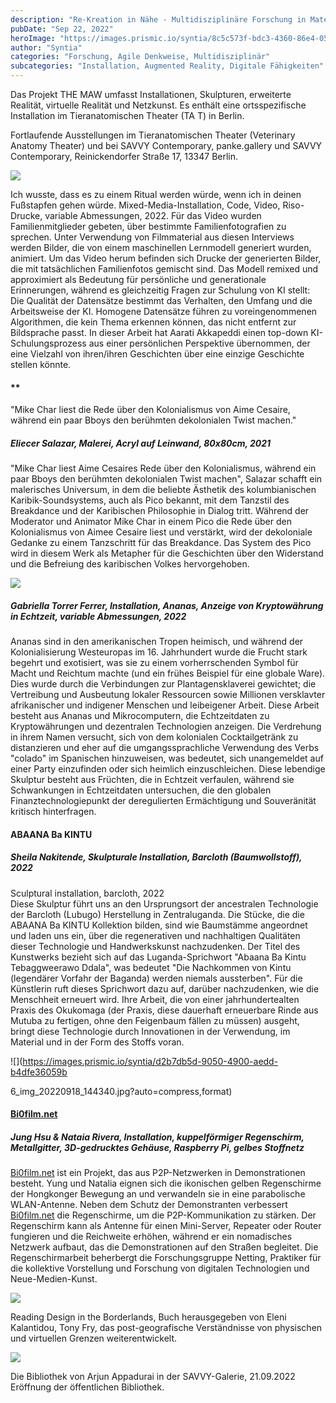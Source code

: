 ```yaml
---
description: "Re-Kreation in Nähe - Multidisziplinäre Forschung in Materialwissenschaften"
pubDate: "Sep 22, 2022"
heroImage: "https://images.prismic.io/syntia/8c5c573f-bdc3-4360-86e4-05bb65db0c8b_img_20220918_165943.jpg?auto=compress,format"
author: "Syntia"
categories: "Forschung, Agile Denkweise, Multidisziplinär"
subcategories: "Installation, Augmented Reality, Digitale Fähigkeiten"
---
```



Das Projekt THE MAW umfasst Installationen, Skulpturen, erweiterte Realität, virtuelle Realität und Netzkunst. Es enthält eine ortsspezifische Installation im Tieranatomischen Theater (TA T) in Berlin.

Fortlaufende Ausstellungen im Tieranatomischen Theater (Veterinary Anatomy Theater) und bei SAVVY Contemporary, panke.gallery und SAVVY Contemporary, Reinickendorfer Straße 17, 13347 Berlin.

![](https://images.prismic.io/syntia/1e46e7b5-9113-4e18-a0ae-ca0d58640809_img_20220918_151941.jpg?auto=compress,format)

Ich wusste, dass es zu einem Ritual werden würde, wenn ich in deinen Fußstapfen gehen würde.
Mixed-Media-Installation, Code, Video, Riso-Drucke, variable Abmessungen, 2022.
Für das Video wurden Familienmitglieder gebeten, über bestimmte Familienfotografien zu sprechen. Unter Verwendung von Filmmaterial aus diesen Interviews werden Bilder, die von einem maschinellen Lernmodell generiert wurden, animiert. Um das Video herum befinden sich Drucke der generierten Bilder, die mit tatsächlichen Familienfotos gemischt sind. Das Modell remixed und approximiert als Bedeutung für persönliche und generationale Erinnerungen, während es gleichzeitig Fragen zur Schulung von KI stellt: Die Qualität der Datensätze bestimmt das Verhalten, den Umfang und die Arbeitsweise der KI. Homogene Datensätze führen zu voreingenommenen Algorithmen, die kein Thema erkennen können, das nicht entfernt zur Bildsprache passt. In dieser Arbeit hat Aarati Akkapeddi einen top-down KI-Schulungsprozess aus einer persönlichen Perspektive übernommen, der eine Vielzahl von ihren/ihren Geschichten über eine einzige Geschichte stellen könnte.

#### \*\*

"Mike Char liest die Rede über den Kolonialismus von Aime Cesaire, während ein paar Bboys den berühmten dekolonialen Twist machen."

##### **Eliecer Salazar, Malerei, Acryl auf Leinwand, 80x80cm, 2021**

"Mike Char liest Aime Cesaires Rede über den Kolonialismus, während ein paar Bboys den berühmten dekolonialen Twist machen", Salazar schafft ein malerisches Universum, in dem die beliebte Ästhetik des kolumbianischen Karibik-Soundsystems, auch als Pico bekannt, mit dem Tanzstil des Breakdance und der Karibischen Philosophie in Dialog tritt. Während der Moderator und Animator Mike Char in einem Pico die Rede über den Kolonialismus von Aimee Cesaire liest und verstärkt, wird der dekoloniale Gedanke zu einem Tanzschritt für das Breakdance. Das System des Pico wird in diesem Werk als Metapher für die Geschichten über den Widerstand und die Befreiung des karibischen Volkes hervorgehoben.

![](https://images.prismic.io/syntia/39812e69-2b7b-405b-9183-1f77286aa602_img_20220918_153642.jpg?auto=compress,format)

##### **Gabriella Torrer Ferrer, Installation, Ananas, Anzeige von Kryptowährung in Echtzeit, variable Abmessungen, 2022**

Ananas sind in den amerikanischen Tropen heimisch, und während der Kolonialisierung Westeuropas im 16. Jahrhundert wurde die Frucht stark begehrt und exotisiert, was sie zu einem vorherrschenden Symbol für Macht und Reichtum machte (und ein frühes Beispiel für eine globale Ware). Dies wurde durch die Verbindungen zur Plantagensklaverei gewichtet; die Vertreibung und Ausbeutung lokaler Ressourcen sowie Millionen versklavter afrikanischer und indigener Menschen und leibeigener Arbeit. Diese Arbeit besteht aus Ananas und Mikrocomputern, die Echtzeitdaten zu Kryptowährungen und dezentralen Technologien anzeigen. Die Verdrehung in ihrem Namen versucht, sich von dem kolonialen Cocktailgetränk zu distanzieren und eher auf die umgangssprachliche Verwendung des Verbs "colado" im Spanischen hinzuweisen, was bedeutet, sich unangemeldet auf einer Party einzufinden oder sich heimlich einzuschleichen. Diese lebendige Skulptur besteht aus Früchten, die in Echtzeit verfaulen, während sie Schwankungen in Echtzeitdaten untersuchen, die den globalen Finanztechnologiepunkt der deregulierten Ermächtigung und Souveränität kritisch hinterfragen.

#### **ABAANA Ba KINTU**

##### **Sheila Nakitende, Skulpturale Installation, Barcloth (Baumwollstoff), 2022**

Sculptural installation, barcloth, 2022  
Diese Skulptur führt uns an den Ursprungsort der ancestralen Technologie der Barcloth (Lubugo) Herstellung in Zentraluganda. Die Stücke, die die ABAANA Ba KINTU Kollektion bilden, sind wie Baumstämme angeordnet und laden uns ein, über die regenerativen und nachhaltigen Qualitäten dieser Technologie und Handwerkskunst nachzudenken. Der Titel des Kunstwerks bezieht sich auf das Luganda-Sprichwort "Abaana Ba Kintu Tebaggweerawo Ddala", was bedeutet "Die Nachkommen von Kintu (legendärer Vorfahr der Baganda) werden niemals aussterben". Für die Künstlerin ruft dieses Sprichwort dazu auf, darüber nachzudenken, wie die Menschheit erneuert wird. Ihre Arbeit, die von einer jahrhundertealten Praxis des Okukomaga (der Praxis, diese dauerhaft erneuerbare Rinde aus Mutuba zu fertigen, ohne den Feigenbaum fällen zu müssen) ausgeht, bringt diese Technologie durch Innovationen in der Verwendung, im Material und in der Form des Stoffs voran.

![](https://images.prismic.io/syntia/d2b7db5d-9050-4900-aedd-b4dfe36059b

6_img_20220918_144340.jpg?auto=compress,format)

#### [Bi0film.net](//Bi0film.net)

##### **Jung Hsu & Nataia Rivera, Installation, kuppelförmiger Regenschirm, Metallgitter, 3D-gedrucktes Gehäuse, Raspberry Pi, gelbes Stoffnetz**

[Bi0film.net](//Bi0film.net) ist ein Projekt, das aus P2P-Netzwerken in Demonstrationen besteht. Yung und Natalia eignen sich die ikonischen gelben Regenschirme der Hongkonger Bewegung an und verwandeln sie in eine parabolische WLAN-Antenne. Neben dem Schutz der Demonstranten verbessert [Bi0film.net](//Bi0film.net) die Regenschirme, um die P2P-Kommunikation zu stärken. Der Regenschirm kann als Antenne für einen Mini-Server, Repeater oder Router fungieren und die Reichweite erhöhen, während er ein nomadisches Netzwerk aufbaut, das die Demonstrationen auf den Straßen begleitet. Die Regenschirmarbeit beherbergt die Forschungsgruppe Netting, Praktiker für die kollektive Vorstellung und Forschung von digitalen Technologien und Neue-Medien-Kunst.

![](https://images.prismic.io/syntia/10caebcd-4313-45b0-816b-e020e7b60b35_img_20220922_081920.jpg?auto=compress,format)

Reading Design in the Borderlands, Buch herausgegeben von Eleni Kalantidou, Tony Fry, das post-geografische Verständnisse von physischen und virtuellen Grenzen weiterentwickelt.

![](https://images.prismic.io/syntia/d171c4cd-40d5-414d-b759-6ba9c7fb4f6c_img_20220922_084029.jpg?auto=compress,format)

Die Bibliothek von Arjun Appadurai in der SAVVY-Galerie, 21.09.2022 Eröffnung der öffentlichen Bibliothek.